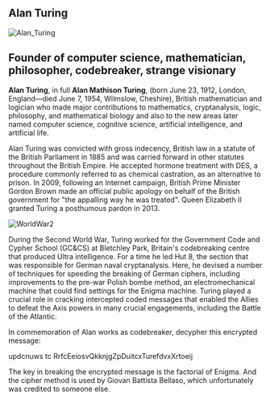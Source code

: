 ## Alan Turing

![Alan_Turing](https://upload.wikimedia.org/wikipedia/commons/thumb/a/a1/Alan_Turing_Aged_16.jpg/440px-Alan_Turing_Aged_16.jpg)

## Founder of computer science, mathematician, philosopher, codebreaker, strange visionary

**Alan Turing**, in full **Alan Mathison Turing**, (born June 23, 1912, London, England—died June 7, 1954, Wilmslow, Cheshire), British mathematician and logician who made major contributions to mathematics, cryptanalysis, logic, philosophy, and mathematical biology and also to the new areas later named computer science, cognitive science, artificial intelligence, and artificial life.

Alan Turing was convicted with gross indecency, British law in a statute of the British Parliament in 1885 and was carried forward in other statutes throughout the British Empire. He accepted hormone treatment with DES, a procedure commonly referred to as chemical castration, as an alternative to prison. In 2009, following an Internet campaign, British Prime Minister Gordon Brown made an official public apology on behalf of the British government for "the appalling way he was treated". Queen Elizabeth II granted Turing a posthumous pardon in 2013.


![WorldWar2](https://hips.hearstapps.com/hmg-prod.s3.amazonaws.com/images/worldwarii-1637679573.png)


During the Second World War, Turing worked for the Government Code and Cypher School (GC&CS) at Bletchley Park, Britain's codebreaking centre that produced Ultra intelligence. For a time he led Hut 8, the section that was responsible for German naval cryptanalysis. Here, he devised a number of techniques for speeding the breaking of German ciphers, including improvements to the pre-war Polish bombe method, an electromechanical machine that could find settings for the Enigma machine. Turing played a crucial role in cracking intercepted coded messages that enabled the Allies to defeat the Axis powers in many crucial engagements, including the Battle of the Atlantic.


In commemoration of Alan works as codebreaker, decypher this encrypted message:

updcnuws tc RrfcEeiosvQkknjgZpDuitcxTurefdvxXrtoeij

The key in breaking the encrypted message is the factorial of Enigma. And the cipher method is used by Giovan Battista Bellaso, which unfortunately was credited to someone else.
